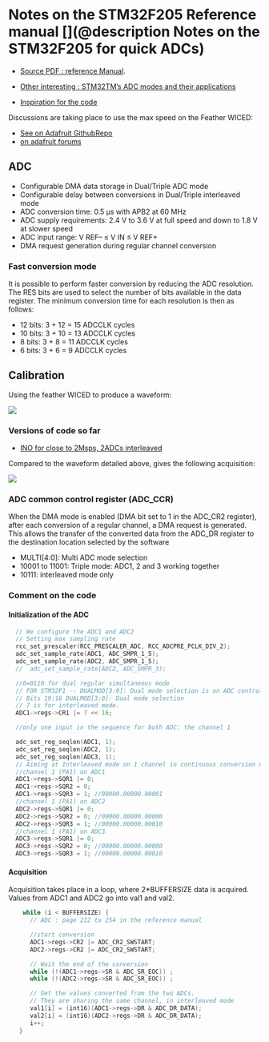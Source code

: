 # Notes on the STM32F205 Reference manual  [](@description Notes on the STM32F205 for quick ADCs)

* [Source PDF : reference Manual](/electronic/modules/hardware/MDL-arduino_wifi_daq/datasheets/en.CD00225773_STM32F2x5_RefManual.pdf).
* [Other interesting : STM32TM’s ADC modes and their applications](/electronic/modules/hardware/MDL-arduino_wifi_daq/datasheets/en.CD00258017.pdf)

* [Inspiration for the code](http://microcontroleurs.blogspot.fr/2015/07/realisation-dune-carte-dacquision-moins.html)

Discussions are taking place to use the max speed on the Feather WICED:

* [See on Adafruit GithubRepo](https://github.com/adafruit/Adafruit_WICED_Arduino/issues/58) 
* [on adafruit forums](https://forums.adafruit.com/viewtopic.php?f=57&p=527280)

## ADC 

* Configurable DMA data storage in Dual/Triple ADC mode
* Configurable delay between conversions in Dual/Triple interleaved mode
* ADC conversion time: 0.5 μs with APB2 at 60 MHz
* ADC supply requirements: 2.4 V to 3.6 V at full speed and down to 1.8 V at slower speed
* ADC input range: V REF– ≤ V IN ≤ V REF+
* DMA request generation during regular channel conversion


### Fast conversion mode

It is possible to perform faster conversion by reducing the ADC resolution. The RES bits are used to select the number of bits available in the data register. The minimum conversion time for each resolution is then as follows: 

* 12 bits: 3 + 12 = 15 ADCCLK cycles
* 10 bits: 3 + 10 = 13 ADCCLK cycles
* 8 bits: 3 + 8 = 11 ADCCLK cycles
* 6 bits: 3 + 6 = 9 ADCCLK cycles

## Calibration

Using the feather WICED to produce a waveform:

![](/silent/software/featherWICED/CalibrationDAC.png)




### Versions of code so far

* [INO for close to 2Msps, 2ADCs interleaved](/electronic/modules/hardware/MDL-arduino_wifi_daq/feather_tests/2ADC2UDP.ino)

Compared to the waveform detailed above, gives the following acquisition:

![](/silent/software/featherWICED/CalibrationADC-2ADC2UDPpng.png)

### ADC common control register (ADC_CCR)

When the DMA mode is enabled (DMA bit set to 1 in the ADC_CR2 register), after each conversion of a regular channel, a DMA request is generated. This allows the transfer of the converted data from the ADC_DR register to the destination location selected by the software


* MULTI[4:0]: Multi ADC mode selection
* 10001 to 11001: Triple mode: ADC1, 2 and 3 working together
* 10111: interleaved mode only

### Comment on the code


#### Initialization of the ADC

```c
  // We configure the ADC1 and ADC2
  // Setting max sampling rate
  rcc_set_prescaler(RCC_PRESCALER_ADC, RCC_ADCPRE_PCLK_DIV_2);
  adc_set_sample_rate(ADC1, ADC_SMPR_1_5);
  adc_set_sample_rate(ADC2, ADC_SMPR_1_5);
  //  adc_set_sample_rate(ADC2, ADC_SMPR_3);

  //6=0110 for dual regular simultaneous mode
  // FOR STM32F1 -- DUALMOD[3:0]: Dual mode selection is on ADC control register 1 (ADC_CR1) - has to be changed
  // Bits 19:16 DUALMOD[3:0]: Dual mode selection
  // 7 is for interleaved mode.
  ADC1->regs->CR1 |= 7 << 16;

  //only one input in the sequence for both ADC: the channel 1

  adc_set_reg_seqlen(ADC1, 1);
  adc_set_reg_seqlen(ADC2, 1);
  adc_set_reg_seqlen(ADC3, 1);
  // Aiming at Interleaved mode on 1 channel in continuous conversion mode: triple ADC mode
  //channel 1 (PA1) on ADC1
  ADC1->regs->SQR1 |= 0;
  ADC1->regs->SQR2 = 0;
  ADC1->regs->SQR3 = 1; //00000.00000.00001
  //channel 1 (PA1) on ADC2
  ADC2->regs->SQR1 |= 0;
  ADC2->regs->SQR2 = 0; //00000.00000.00000
  ADC2->regs->SQR3 = 1; //00000.00000.00010
  //channel 1 (PA1) on ADC3
  ADC3->regs->SQR1 |= 0;
  ADC3->regs->SQR2 = 0; //00000.00000.00000
  ADC3->regs->SQR3 = 1; //00000.00000.00010
```


#### Acquisition

Acquisition takes place in a loop, where 2*BUFFERSIZE data is acquired. Values from ADC1 and ADC2 go into val1 and val2.

```c
    while (i < BUFFERSIZE) {
      // ADC : page 212 to 254 in the reference manual

      //start conversion
      ADC1->regs->CR2 |= ADC_CR2_SWSTART;
      ADC2->regs->CR2 |= ADC_CR2_SWSTART;

      // Wait the end of the conversion
      while (!(ADC1->regs->SR & ADC_SR_EOC)) ;
      while (!(ADC2->regs->SR & ADC_SR_EOC)) ;

      // Get the values converted from the two ADCs.
      // They are sharing the same channel, in interleaved mode
      val1[i] = (int16)(ADC1->regs->DR & ADC_DR_DATA);
      val2[i] = (int16)(ADC2->regs->DR & ADC_DR_DATA);
      i++;
   }
```

